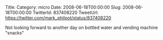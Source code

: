 Title: 
Category: micro
Date: 2008-06-18T00:00:00
Slug: 2008-06-18T00:00:00
TwitterId: 837408220
TweetUrl: https://twitter.com/mark_philpot/status/837408220

Not looking forward to another day on bottled water and vending machine "snacks"
